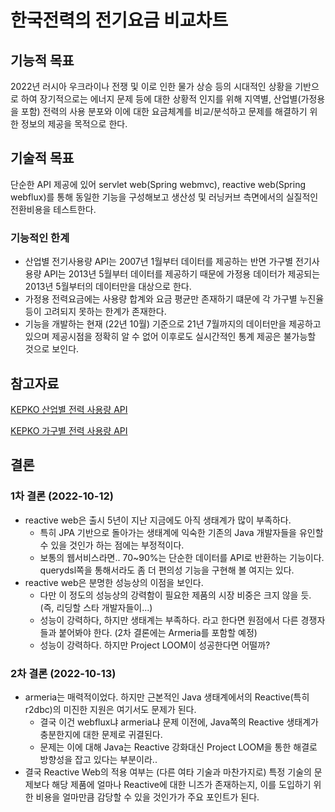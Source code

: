 # 한국전력의 전기요금 비교차트

## 기능적 목표

2022년 러시아 우크라이나 전쟁 및 이로 인한 물가 상승 등의 시대적인 상황을 기반으로 하여 장기적으로는 에너지 문제 등에 대한 상황적 인지를 위해 지역별, 산업별(가정용을 포함) 전력의 사용 분포와 이에 대한 요금체계를 비교/분석하고 문제를 해결하기 위한 정보의 제공을 목적으로 한다.

## 기술적 목표

단순한 API 제공에 있어 servlet web(Spring webmvc), reactive web(Spring webflux)를 통해 동일한 기능을 구성해보고 생산성 및 러닝커브 측면에서의 실질적인 전환비용을 테스트한다.


### 기능적인 한계

- 산업별 전기사용량 API는 2007년 1월부터 데이터를 제공하는 반면 가구별 전기사용량 API는 2013년 5월부터 데이터를 제공하기 때문에 가정용 데이터가 제공되는 2013년 5월부터의 데이터만을 대상으로 한다. 
- 가정용 전력요금에는 사용량 합계와 요금 평균만 존재하기 떄문에 각 가구별 누진율 등이 고려되지 못하는 한계가 존재한다.
- 기능을 개발하는 현재 (22년 10월) 기준으로 21년 7월까지의 데이터만을 제공하고 있으며 제공시점을 정확히 알 수 없어 이후로도 실시간적인 통계 제공은 불가능할 것으로 보인다.


## 참고자료

[KEPKO 산업별 전력 사용량 API](https://bigdata.kepco.co.kr/cmsmain.do?scode=S01&pcode=000493&pstate=indus)

[KEPKO 가구별 전력 사용량 API](https://bigdata.kepco.co.kr/cmsmain.do?scode=S01&pcode=000493&pstate=house)


## 결론

### 1차 결론 (2022-10-12)

- reactive web은 출시 5년이 지난 지금에도 아직 생태계가 많이 부족하다.
  - 특히 JPA 기반으로 돌아가는 생태계에 익숙한 기존의 Java 개발자들을 유인할 수 있을 것인가 하는 점에는 부정적이다.
  - 보통의 웹서비스라면.. 70~90%는 단순한 데이터를 API로 반환하는 기능이다. querydsl쪽을 통해서라도 좀 더 편의성 기능을 구현해 볼 여지는 있다.
- reactive web은 분명한 성능상의 이점을 보인다.
  - 다만 이 정도의 성능상의 강력함이 필요한 제품의 시장 비중은 크지 않을 듯. (즉, 리딩할 스타 개발자들이...)
  - 성능이 강력하다, 하지만 생태계는 부족하다. 라고 한다면 원점에서 다른 경쟁자들과 붙어봐야 한다. (2차 결론에는 Armeria를 포함할 예정)
  - 성능이 강력하다. 하지만 Project LOOM이 성공한다면 어떨까?

### 2차 결론 (2022-10-13)

- armeria는 매력적이었다. 하지만 근본적인 Java 생태계에서의 Reactive(특히 r2dbc)의 미진한 지원은 여기서도 문제가 된다.
  - 결국 이건 webflux냐 armeria냐 문제 이전에, Java쪽의 Reactive 생태계가 충분한지에 대한 문제로 귀결된다.
  - 문제는 이에 대해 Java는 Reactive 강화대신 Project LOOM을 통한 해결로 방향성을 잡고 있다는 부분이라..
- 결국 Reactive Web의 적용 여부는 (다른 여타 기술과 마찬가지로) 특정 기술의 문제보다 해당 제품에 얼마나 Reactive에 대한 니즈가 존재하는지, 이를 도입하기 위한 비용을 얼마만큼 감당할 수 있을 것인가가 주요 포인트가 된다.
